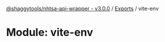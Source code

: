 [@shaggytools/nhtsa-api-wrapper - v3.0.0](../index.md) / [Exports](../modules.md) / vite-env

# Module: vite-env
